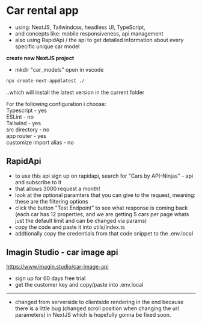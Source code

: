 # Car rental app

- using: NextJS, Tailwindcss, headless UI, TypeScript, 
- and concepts like: mobile responsiveness, api management
- also using RapidApi / the  api to get detailed information about every specific unique car model 


**create new NextJS project**
- mkdir "car_models" open in vscode
```sh
npx create-next-app@latest ./
```
..which will install the latest version in the current folder

For the following configuration i choose:\
Typescript - yes\
ESLint - no\
Tailwind - yes\
src directory - no\
app router - yes\
customize import alias - no

## RapidApi

- to use this api sign up on rapidapi, search for "Cars by API-Ninjas" - api and subscribe to it
- that allows 3000 request a month!
- look at the optional paramters that you can give to the request, meaning: these are the filtering options
- click the button "Test Endpoint" to see what response is coming back 
(each car has 12 properties, and we are getting 5 cars per page whats just the default limit and can be changed via params)
- copy the code and paste it into utils/index.ts
- addtionally copy the credentials from that code snippet to the .env.local

## Imagin Studio - car image api

https://www.imagin.studio/car-image-api

- sign up for 60 days free trial
- get the customer key and copy/paste into .env.local

---

- changed from serverside to clientside rendering in the end because there is a little bug (changed scroll position when changing the url parameters) in NextJS which is hopefully gonna be fixed soon.